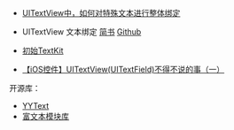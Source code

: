 
* [UITextView中，如何对特殊文本进行整体绑定](http://www.jianshu.com/p/891275b93d29)


* UITextView 文本绑定 [简书](http://www.jianshu.com/p/08d0da168f7f)  [Github](https://github.com/lele8446/TextViewDemo)

* [初始TextKit](https://objccn.io/issue-5-1/)

* [【iOS控件】UITextView(UITextField)不得不说的事（一）](http://www.ymonke.com/?p=18) 



开源库：
* [YYText](https://github.com/ibireme/YYText)
* [富文本模块库](https://github.com/Tim9Liu9/TimLiu-iOS)
